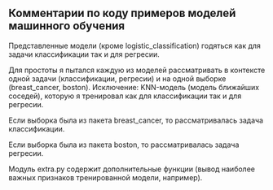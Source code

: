 ## Комментарии по коду примеров моделей машинного обучения

Представленные модели (кроме logistic_classification) годяться как для задачи классификации так и для регресии.

Для простоты я пытался каждую из моделей рассматривать в контексте одной задачи (классификации, регресии) и на одной выборке (breast_cancer, boston). Исключение: KNN-модель (модель ближайших соседей), которую я тренировал как для классификации так и для регресии.

Если выборка была из пакета breast_cancer, то рассматривалась задача классификации.

Если выборка была из пакета boston, то рассматривалась задача регресии.

Модуль extra.py содержит дополнительные функции (вывод наиболее важных признаков тренированной модели, например).